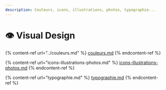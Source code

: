 ```yaml
---
description: Couleurs, icons, illustrations, photos, typographie...
---
```


# 👁 Visual Design

{% content-ref url="../couleurs.md" %}
[couleurs.md](../couleurs.md)
{% endcontent-ref %}

{% content-ref url="icons-illustrations-photos.md" %}
[icons-illustrations-photos.md](icons-illustrations-photos.md)
{% endcontent-ref %}

{% content-ref url="typographie.md" %}
[typographie.md](typographie.md)
{% endcontent-ref %}
